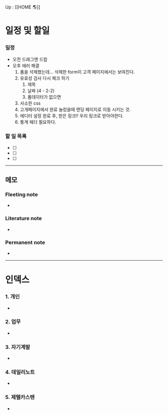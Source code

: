 Up : [[HOME 🌎]]

# 일정 및 할일
### 일정
- 오전 드래그앤 드랍 
- 오후 에러 해결 
	 1. 폼을 삭제했는데... 삭제한 form이 고객 페이지에서는 보여진다.
	 2. 유효성 검사 다시 체크 하기 
		1. 제목
		2. 날짜 (4 - 2-2) 
		3. 폼데이터가 없으면 
	3. 사소한 css 
	4.  고개페이지에서 완료 눌렀을때 랜딩 페이지로 이동 시키는 것. 
	5. 에디터 설정 완료 후, 받은 링크!! 우리 링크로 받아야한다. 
	6. 통계 헤더 필요하다. 

### 할 일 목록
- [ ] 
- [ ] 
- [ ] 

---

## 메모

### Fleeting note
- 

### Literature note
- 

### Permanent note
- 

---

# 인덱스
### 1. 개인 
- 
### 2. 업무
- 
### 3. 자기계발
- 
### 4. 데일리노트
- 
### 5. 제텔카스텐
- 